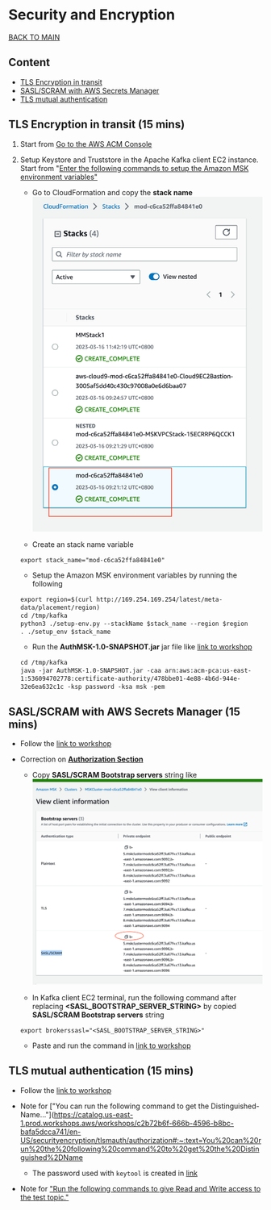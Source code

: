 # Security and Encryption

[BACK TO MAIN](/README.md)

## Content

* [TLS Encryption in transit](#tls-encryption-in-transit-15-mins)
* [SASL/SCRAM with AWS Secrets Manager](#saslscram-with-aws-secrets-manager-15-mins)
* [TLS mutual authentication](#tls-mutual-authentication-15-mins)

## TLS Encryption in transit (15 mins)

1. Start from [Go to the AWS ACM Console](https://catalog.us-east-1.prod.workshops.aws/workshops/c2b72b6f-666b-4596-b8bc-bafa5dcca741/en-US/securityencryption/setup#:~:text=Go%20to%20the%20AWS%20ACM%20Console%C2%A0)

2. Setup Keystore and Truststore in the Apache Kafka client EC2 instance. Start from "[Enter the following commands to setup the Amazon MSK environment variables"](https://catalog.us-east-1.prod.workshops.aws/workshops/c2b72b6f-666b-4596-b8bc-bafa5dcca741/en-US/securityencryption/setup#:~:text=Enter%20the%20following%20commands%20to%20setup%20the%20Amazon%20MSK%20environment%20variables.) 

    * Go to CloudFormation and copy the **stack name**
    ![StackName](./pics/Screen%20Shot%202023-03-16%20at%204.00.19%20PM.png)

    * Create an stack name variable
    ```
    export stack_name="mod-c6ca52ffa84841e0"
    ```

    * Setup the Amazon MSK environment variables by running the following
    ```
    export region=$(curl http://169.254.169.254/latest/meta-data/placement/region)
    cd /tmp/kafka
    python3 ./setup-env.py --stackName $stack_name --region $region 
    . ./setup_env $stack_name
    ```

    * Run the **AuthMSK-1.0-SNAPSHOT.jar** jar file like [link to workshop](https://catalog.us-east-1.prod.workshops.aws/workshops/c2b72b6f-666b-4596-b8bc-bafa5dcca741/en-US/securityencryption/setup#:~:text=Now%20run%20the,.%20Parameters%3A)
    ```
    cd /tmp/kafka
    java -jar AuthMSK-1.0-SNAPSHOT.jar -caa arn:aws:acm-pca:us-east-1:536094702778:certificate-authority/478bbe01-4e88-4b6d-944e-32e6ea632c1c -ksp password -ksa msk -pem

    ```

## SASL/SCRAM with AWS Secrets Manager (15 mins)

* Follow the [link to workshop](https://catalog.us-east-1.prod.workshops.aws/workshops/c2b72b6f-666b-4596-b8bc-bafa5dcca741/en-US/securityencryption/saslscram)

* Correction on [**Authorization Section**](https://catalog.us-east-1.prod.workshops.aws/workshops/c2b72b6f-666b-4596-b8bc-bafa5dcca741/en-US/securityencryption/saslscram/authorization#client-setup)
    
    * Copy **SASL/SCRAM Bootstrap servers** string like
    ![sasl-boostrap](./pics/Screen%20Shot%202023-03-16%20at%205.27.10%20PM.png)

    * In Kafka client EC2 terminal, run the following command after replacing **<SASL_BOOTSTRAP_SERVER_STRING>** by copied **SASL/SCRAM Bootstrap servers** string
    ```
    export brokerssasl="<SASL_BOOTSTRAP_SERVER_STRING>"
    ```

    * Paste and run the command in [link to workshop](https://catalog.us-east-1.prod.workshops.aws/workshops/c2b72b6f-666b-4596-b8bc-bafa5dcca741/en-US/securityencryption/saslscram/authorization#client-setup:~:text=Go%20to%20the%20/home/ec2%2Duser/kafka%20dir%20and%20and%20setup%20user%20alice%20to%20have%20permissions%20to%20create%20or%20delete%20topics%2C%20create%20or%20delete%20Topic%20ACLs)

## TLS mutual authentication (15 mins)

* Follow the [link to workshop](https://catalog.us-east-1.prod.workshops.aws/workshops/c2b72b6f-666b-4596-b8bc-bafa5dcca741/en-US/securityencryption/tlsmauth)

* Note for ["You can run the following command to get the Distinguished-Name..."](https://catalog.us-east-1.prod.workshops.aws/workshops/c2b72b6f-666b-4596-b8bc-bafa5dcca741/en-US/securityencryption/tlsmauth/authorization#:~:text=You%20can%20run%20the%20following%20command%20to%20get%20the%20Distinguished%2DName
    * The password used with `keytool` is created in [link](https://catalog.us-east-1.prod.workshops.aws/workshops/c2b72b6f-666b-4596-b8bc-bafa5dcca741/en-US/securityencryption/setup#:~:text=%3E%20%2Dksp-,password,-%2Dksa%20msk%20%2Dpem)

* Note for ["Run the following commands to give Read and Write access to the test topic."](https://catalog.us-east-1.prod.workshops.aws/workshops/c2b72b6f-666b-4596-b8bc-bafa5dcca741/en-US/securityencryption/tlsmauth/authorization#:~:text=Run%20the%20following%20commands%20to%20give%20Read%20and%20Write%20access%20to%20the%20test%20topic.)
    







